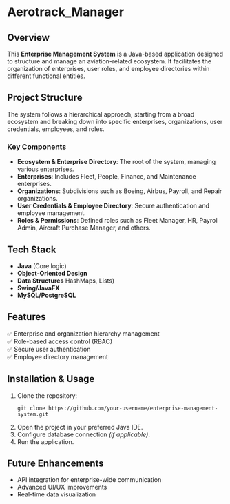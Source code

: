 # Aerotrack_Manager 

## **Overview**
This **Enterprise Management System** is a Java-based application designed to structure and manage an aviation-related ecosystem. It facilitates the organization of enterprises, user roles, and employee directories within different functional entities.

## **Project Structure**
The system follows a hierarchical approach, starting from a broad ecosystem and breaking down into specific enterprises, organizations, user credentials, employees, and roles.

### **Key Components**
- **Ecosystem & Enterprise Directory**: The root of the system, managing various enterprises.
- **Enterprises**: Includes Fleet, People, Finance, and Maintenance enterprises.
- **Organizations**: Subdivisions such as Boeing, Airbus, Payroll, and Repair organizations.
- **User Credentials & Employee Directory**: Secure authentication and employee management.
- **Roles & Permissions**: Defined roles such as Fleet Manager, HR, Payroll Admin, Aircraft Purchase Manager, and others.

## **Tech Stack**
- **Java** (Core logic)
- **Object-Oriented Design** 
- **Data Structures** HashMaps, Lists)
- **Swing/JavaFX** 
- **MySQL/PostgreSQL** 

## **Features**
✅ Enterprise and organization hierarchy management  
✅ Role-based access control (RBAC)  
✅ Secure user authentication  
✅ Employee directory management  

## **Installation & Usage**
1. Clone the repository:  
   ```
   git clone https://github.com/your-username/enterprise-management-system.git
   ```
2. Open the project in your preferred Java IDE.  
3. Configure database connection *(if applicable)*.  
4. Run the application.

## **Future Enhancements**
- API integration for enterprise-wide communication  
- Advanced UI/UX improvements  
- Real-time data visualization  
